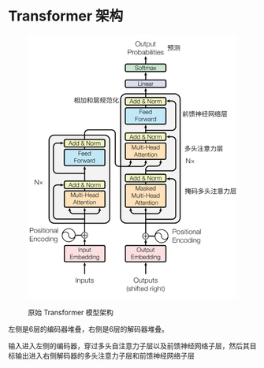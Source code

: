 # Transformer 架构

<figure><img src="../.gitbook/assets/image (3).png" alt="" width="563"><figcaption><p>原始 Transformer 模型架构</p></figcaption></figure>

左侧是6层的编码器堆叠，右侧是6层的解码器堆叠。

输入进入左侧的编码器，穿过多头自注意力子层以及前馈神经网络子层，然后其目标输出进入右侧解码器的多头注意力子层和前馈神经网络子层
